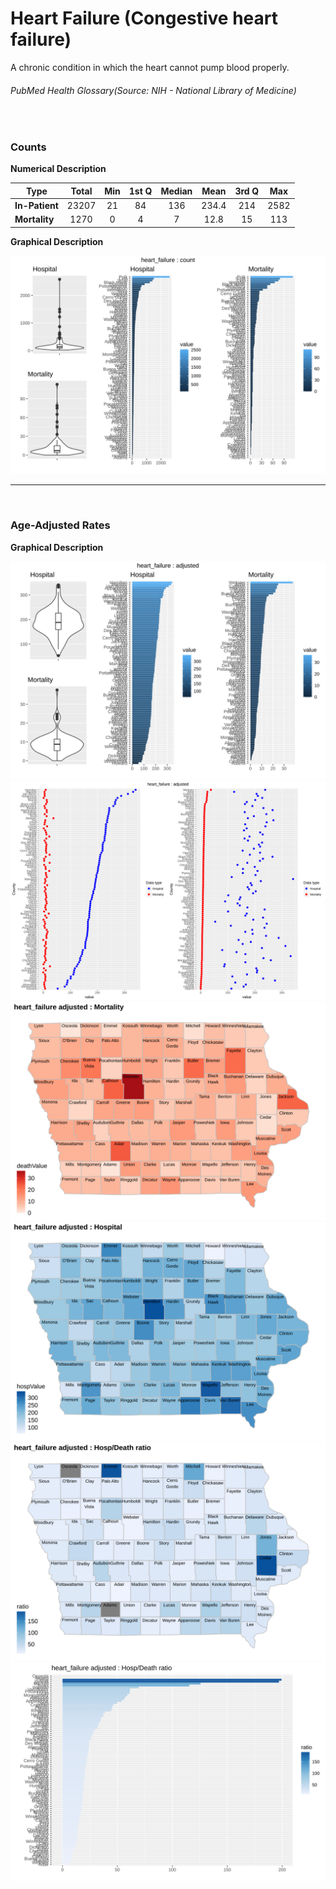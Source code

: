 # Heart Failure (Congestive heart failure)


A chronic condition in which the heart cannot pump blood properly.
###### PubMed Health Glossary(Source: NIH - National Library of Medicine)

<br>

### Counts

**Numerical Description**

Type | Total | Min | 1st Q | Median | Mean | 3rd Q | Max
---| :---: | :---: | :---: | :---: | :---: | :---: | :---:
**In-Patient** | 23207 | 21 | 84 | 136 | 234.4 | 214 | 2582
**Mortality** | 1270 | 0 | 4 | 7 | 12.8 | 15 | 113

**Graphical Description**

![](/images/heart_failure_count_grid.svg)


***

<br>

### Age-Adjusted Rates

**Graphical Description**

![](/images/heart_failure_adjusted_grid.svg)
![](/images/heart_failure_adjusted_dotplots.svg)
![](/images/heart_failure_adjusted_dmap.svg)
![](/images/heart_failure_adjusted_hmap.svg)
![](/images/heart_failure_adjusted_rmap.svg)
![](/images/heart_failure_adjusted_ratiobar.svg)
